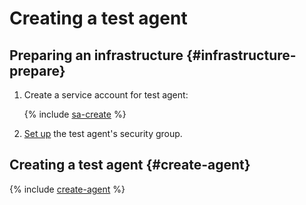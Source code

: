 # Creating a test agent

## Preparing an infrastructure {#infrastructure-prepare}

1. Create a service account for test agent:

   {% include [sa-create](../../_includes/load-testing/sa-create.md) %}
1. [Set up](../../load-testing/operations/security-groups-agent.md) the test agent's security group.

## Creating a test agent {#create-agent}

{% include [create-agent](../../_includes/load-testing/create-agent.md) %}